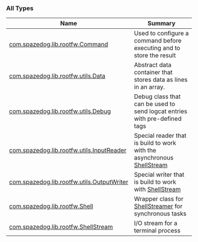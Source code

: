 

### All Types

| Name | Summary |
|---|---|
| [com.spazedog.lib.rootfw.Command](../com.spazedog.lib.rootfw/-command/index.md) | Used to configure a command before executing and to store the result |
| [com.spazedog.lib.rootfw.utils.Data](../com.spazedog.lib.rootfw.utils/-data/index.md) | Abstract data container that stores data as lines in an array. |
| [com.spazedog.lib.rootfw.utils.Debug](../com.spazedog.lib.rootfw.utils/-debug/index.md) | Debug class that can be used to send logcat entries with pre-defined tags |
| [com.spazedog.lib.rootfw.utils.InputReader](../com.spazedog.lib.rootfw.utils/-input-reader/index.md) | Special reader that is build to work with the asynchronous [ShellStream](../com.spazedog.lib.rootfw/-shell-stream/index.md) |
| [com.spazedog.lib.rootfw.utils.OutputWriter](../com.spazedog.lib.rootfw.utils/-output-writer/index.md) | Special writer that is build to work with [ShellStream](../com.spazedog.lib.rootfw/-shell-stream/index.md) |
| [com.spazedog.lib.rootfw.Shell](../com.spazedog.lib.rootfw/-shell/index.md) | Wrapper class for [ShellStreamer](#) for synchronous tasks |
| [com.spazedog.lib.rootfw.ShellStream](../com.spazedog.lib.rootfw/-shell-stream/index.md) | I/O stream for a terminal process |
